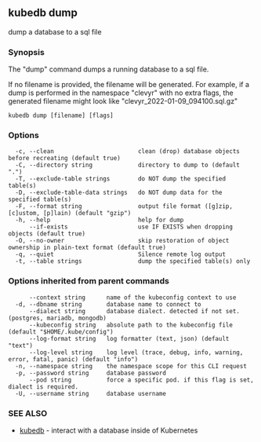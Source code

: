 ## kubedb dump

dump a database to a sql file

### Synopsis

The "dump" command dumps a running database to a sql file.

If no filename is provided, the filename will be generated.
For example, if a dump is performed in the namespace "clevyr" with no extra flags,
the generated filename might look like "clevyr_2022-01-09_094100.sql.gz"

```
kubedb dump [filename] [flags]
```

### Options

```
  -c, --clean                        clean (drop) database objects before recreating (default true)
  -C, --directory string             directory to dump to (default ".")
  -T, --exclude-table strings        do NOT dump the specified table(s)
  -D, --exclude-table-data strings   do NOT dump data for the specified table(s)
  -F, --format string                output file format ([g]zip, [c]ustom, [p]lain) (default "gzip")
  -h, --help                         help for dump
      --if-exists                    use IF EXISTS when dropping objects (default true)
  -O, --no-owner                     skip restoration of object ownership in plain-text format (default true)
  -q, --quiet                        Silence remote log output
  -t, --table strings                dump the specified table(s) only
```

### Options inherited from parent commands

```
      --context string      name of the kubeconfig context to use
  -d, --dbname string       database name to connect to
      --dialect string      database dialect. detected if not set. (postgres, mariadb, mongodb)
      --kubeconfig string   absolute path to the kubeconfig file (default "$HOME/.kube/config")
      --log-format string   log formatter (text, json) (default "text")
      --log-level string    log level (trace, debug, info, warning, error, fatal, panic) (default "info")
  -n, --namespace string    the namespace scope for this CLI request
  -p, --password string     database password
      --pod string          force a specific pod. if this flag is set, dialect is required.
  -U, --username string     database username
```

### SEE ALSO

* [kubedb](kubedb.md)	 - interact with a database inside of Kubernetes

